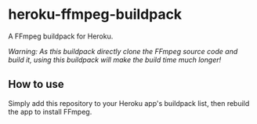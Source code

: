 # heroku-ffmpeg-buildpack

A FFmpeg buildpack for Heroku.

*Warning: As this buildpack directly clone the FFmpeg source code and build it, using this buildpack will make the build time much longer!*

## How to use

Simply add this repository to your Heroku app's buildpack list, then rebuild the app to install FFmpeg.
